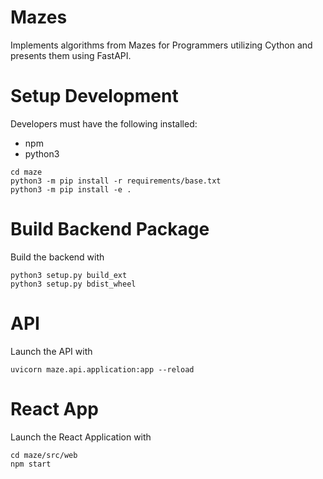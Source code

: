 # Mazes
Implements algorithms from Mazes for Programmers utilizing Cython and presents them using FastAPI.

# Setup Development
Developers must have the following installed:
* npm
* python3

```
cd maze
python3 -m pip install -r requirements/base.txt
python3 -m pip install -e .
```

# Build Backend Package
Build the backend with
```
python3 setup.py build_ext
python3 setup.py bdist_wheel
```

# API
Launch the API with 
```
uvicorn maze.api.application:app --reload
```

# React App
Launch the React Application with
```
cd maze/src/web
npm start
```
